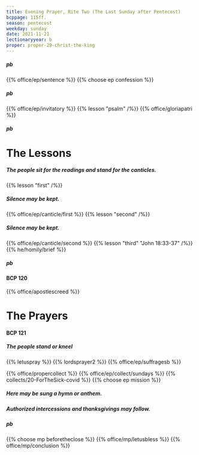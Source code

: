 ```yaml
---
title: Evening Prayer, Rite Two (The Last Sunday after Pentecost)
bcppage: 115ff.
season: pentecost
weekday: sunday
date: 2021-11-21
lectionaryyear: b
proper: proper-29-christ-the-king
---
```

##### pb
{{% office/ep/sentence %}}
{{% choose ep confession %}}
##### pb
{{% office/ep/invitatory  %}}
{{% lesson "psalm" /%}}
{{% office/gloriapatri %}}

##### pb
# The Lessons
##### The people sit for the readings and stand for the canticles.
{{% lesson "first" /%}}
##### Silence may be kept.
{{% office/ep/canticle/first %}}
{{% lesson "second" /%}}
##### Silence may be kept.
{{% office/ep/canticle/second %}}
{{% lesson "third" "John 18:33-37" /%}}
{{% he/homily/brief %}}

##### pb
#### BCP 120
{{% office/apostlescreed %}}

# The Prayers
#### BCP 121
##### The people stand or kneel
{{% letuspray %}}
{{% lordsprayer2 %}}
{{% office/ep/suffragesb %}}

{{% office/propercollect %}}
{{% office/ep/collect/sundays %}}
{{% collects/20-ForTheSick-covid %}}
{{% choose ep mission %}}

##### Here may be sung a hymn or anthem.

##### Authorized intercessions and thanksgivings may follow.

##### pb
{{% choose mp beforetheclose %}}
{{% office/mp/letusbless %}}
{{% office/mp/conclusion %}}
